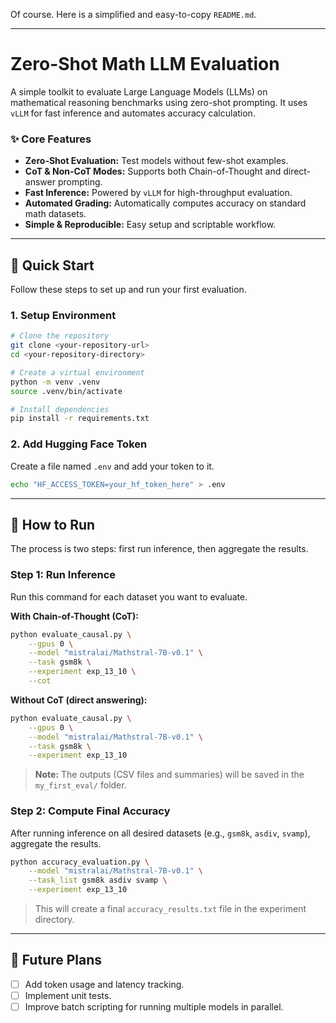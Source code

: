 Of course. Here is a simplified and easy-to-copy `README.md`.

***

# Zero-Shot Math LLM Evaluation

A simple toolkit to evaluate Large Language Models (LLMs) on mathematical reasoning benchmarks using zero-shot prompting. It uses `vLLM` for fast inference and automates accuracy calculation.

### ✨ Core Features
- **Zero-Shot Evaluation:** Test models without few-shot examples.
- **CoT & Non-CoT Modes:** Supports both Chain-of-Thought and direct-answer prompting.
- **Fast Inference:** Powered by `vLLM` for high-throughput evaluation.
- **Automated Grading:** Automatically computes accuracy on standard math datasets.
- **Simple & Reproducible:** Easy setup and scriptable workflow.

---

## 🚀 Quick Start

Follow these steps to set up and run your first evaluation.

### 1. Setup Environment
```bash
# Clone the repository
git clone <your-repository-url>
cd <your-repository-directory>

# Create a virtual environment
python -m venv .venv
source .venv/bin/activate

# Install dependencies
pip install -r requirements.txt
```

### 2. Add Hugging Face Token
Create a file named `.env` and add your token to it.
```bash
echo "HF_ACCESS_TOKEN=your_hf_token_here" > .env
```

---

## 🧩 How to Run

The process is two steps: first run inference, then aggregate the results.

### Step 1: Run Inference
Run this command for each dataset you want to evaluate.

**With Chain-of-Thought (CoT):**
```bash
python evaluate_causal.py \
    --gpus 0 \
    --model "mistralai/Mathstral-7B-v0.1" \
    --task gsm8k \
    --experiment exp_13_10 \
    --cot
```

**Without CoT (direct answering):**
```bash
python evaluate_causal.py \
    --gpus 0 \
    --model "mistralai/Mathstral-7B-v0.1" \
    --task gsm8k \
    --experiment exp_13_10
```
> **Note:** The outputs (CSV files and summaries) will be saved in the `my_first_eval/` folder.

### Step 2: Compute Final Accuracy
After running inference on all desired datasets (e.g., `gsm8k`, `asdiv`, `svamp`), aggregate the results.
```bash
python accuracy_evaluation.py \
    --model "mistralai/Mathstral-7B-v0.1" \
    --task_list gsm8k asdiv svamp \
    --experiment exp_13_10
```
> This will create a final `accuracy_results.txt` file in the experiment directory.

---

## 🧭 Future Plans
- [ ] Add token usage and latency tracking.
- [ ] Implement unit tests.
- [ ] Improve batch scripting for running multiple models in parallel.